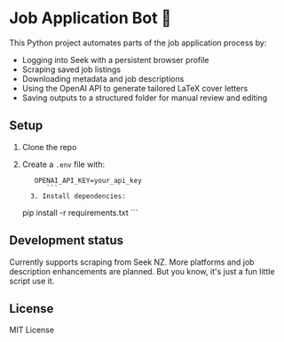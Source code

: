 # Job Application Bot 🤖

This Python project automates parts of the job application process by:

* Logging into Seek with a persistent browser profile
* Scraping saved job listings
* Downloading metadata and job descriptions
* Using the OpenAI API to generate tailored LaTeX cover letters
* Saving outputs to a structured folder for manual review and editing

## Setup

1. Clone the repo
2. Create a `.env` file with:

   ```
      OPENAI_API_KEY=your_api_key
         ```
	 3. Install dependencies:

   ```
      pip install -r requirements.txt
         ```

## Development status

Currently supports scraping from Seek NZ. More platforms and job description enhancements are planned. But you know, it's just a fun little script use it.

## License

MIT License

